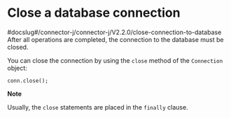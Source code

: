 Close a database connection 
================================================
#docslug#/connector-j/connector-j/V2.2.0/close-connection-to-database
After all operations are completed, the connection to the database must be closed. 

You can close the connection by using the `close` method of the `Connection` object:

```unknow
conn.close();
```




**Note**



Usually, the `close` statements are placed in the `finally` clause.

